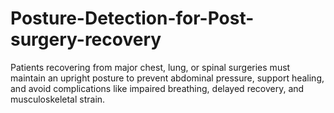# Posture-Detection-for-Post-surgery-recovery
Patients recovering from major chest, lung, or spinal surgeries must maintain an upright posture to prevent abdominal pressure, support healing, and avoid complications like impaired breathing, delayed recovery, and musculoskeletal strain. 
